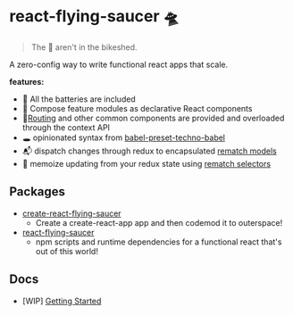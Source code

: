 # react-flying-saucer 🛸

> The 👾 aren't in the bikeshed.

A zero-config way to write functional react apps that scale.

**features:**

- 🔋 All the batteries are included
- 🔗 Compose feature modules as declarative React components
- 📍[Routing](https://github.com/ReactTraining/react-router) and other common components are provided and overloaded through the context API
- 🕳 opinionated syntax from [babel-preset-techno-babel](https://github.com/d3dc/babel-preset-techno-babel)
- 📬 dispatch changes through redux to encapsulated [rematch models](https://rematch.gitbooks.io/rematch/docs/api.html#models)
- 📝 memoize updating from your redux state using [rematch selectors](https://rematch.gitbooks.io/rematch/plugins/select/)

## Packages

- [create-react-flying-saucer](packages/create-react-flying-saucer)
  - Create a create-react-app app and then codemod it to outerspace!
- [react-flying-saucer](packages/react-flying-saucer)
  - npm scripts and runtime dependencies for a functional react that's out of this world!

## Docs

- [WIP] [Getting Started](https://github.com/d3dc/react-flying-saucer/blob/master/docs/gettting-started.md)
